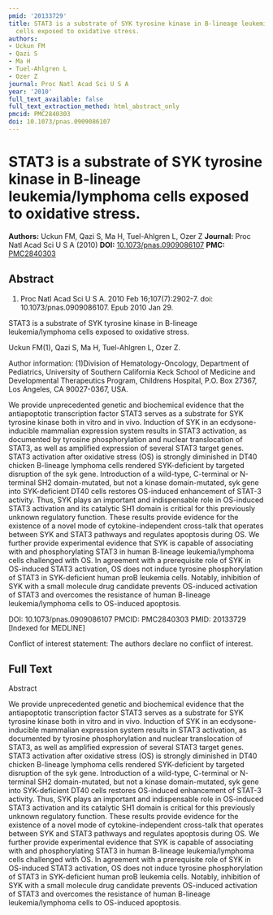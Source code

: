 ```yaml
---
pmid: '20133729'
title: STAT3 is a substrate of SYK tyrosine kinase in B-lineage leukemia/lymphoma
  cells exposed to oxidative stress.
authors:
- Uckun FM
- Qazi S
- Ma H
- Tuel-Ahlgren L
- Ozer Z
journal: Proc Natl Acad Sci U S A
year: '2010'
full_text_available: false
full_text_extraction_method: html_abstract_only
pmcid: PMC2840303
doi: 10.1073/pnas.0909086107
---
```


# STAT3 is a substrate of SYK tyrosine kinase in B-lineage leukemia/lymphoma cells exposed to oxidative stress.
**Authors:** Uckun FM, Qazi S, Ma H, Tuel-Ahlgren L, Ozer Z
**Journal:** Proc Natl Acad Sci U S A (2010)
**DOI:** [10.1073/pnas.0909086107](https://doi.org/10.1073/pnas.0909086107)
**PMC:** [PMC2840303](https://www.ncbi.nlm.nih.gov/pmc/articles/PMC2840303/)

## Abstract

1. Proc Natl Acad Sci U S A. 2010 Feb 16;107(7):2902-7. doi: 
10.1073/pnas.0909086107. Epub 2010 Jan 29.

STAT3 is a substrate of SYK tyrosine kinase in B-lineage leukemia/lymphoma cells 
exposed to oxidative stress.

Uckun FM(1), Qazi S, Ma H, Tuel-Ahlgren L, Ozer Z.

Author information:
(1)Division of Hematology-Oncology, Department of Pediatrics, University of 
Southern California Keck School of Medicine and Developmental Therapeutics 
Program, Childrens Hospital, P.O. Box 27367, Los Angeles, CA 90027-0367, USA.

We provide unprecedented genetic and biochemical evidence that the antiapoptotic 
transcription factor STAT3 serves as a substrate for SYK tyrosine kinase both in 
vitro and in vivo. Induction of SYK in an ecdysone-inducible mammalian 
expression system results in STAT3 activation, as documented by tyrosine 
phosphorylation and nuclear translocation of STAT3, as well as amplified 
expression of several STAT3 target genes. STAT3 activation after oxidative 
stress (OS) is strongly diminished in DT40 chicken B-lineage lymphoma cells 
rendered SYK-deficient by targeted disruption of the syk gene. Introduction of a 
wild-type, C-terminal or N-terminal SH2 domain-mutated, but not a kinase 
domain-mutated, syk gene into SYK-deficient DT40 cells restores OS-induced 
enhancement of STAT-3 activity. Thus, SYK plays an important and indispensable 
role in OS-induced STAT3 activation and its catalytic SH1 domain is critical for 
this previously unknown regulatory function. These results provide evidence for 
the existence of a novel mode of cytokine-independent cross-talk that operates 
between SYK and STAT3 pathways and regulates apoptosis during OS. We further 
provide experimental evidence that SYK is capable of associating with and 
phosphorylating STAT3 in human B-lineage leukemia/lymphoma cells challenged with 
OS. In agreement with a prerequisite role of SYK in OS-induced STAT3 activation, 
OS does not induce tyrosine phosphorylation of STAT3 in SYK-deficient human proB 
leukemia cells. Notably, inhibition of SYK with a small molecule drug candidate 
prevents OS-induced activation of STAT3 and overcomes the resistance of human 
B-lineage leukemia/lymphoma cells to OS-induced apoptosis.

DOI: 10.1073/pnas.0909086107
PMCID: PMC2840303
PMID: 20133729 [Indexed for MEDLINE]

Conflict of interest statement: The authors declare no conflict of interest.

## Full Text

Abstract

We provide unprecedented genetic and biochemical evidence that the antiapoptotic transcription factor STAT3 serves as a substrate for SYK tyrosine kinase both in vitro and in vivo. Induction of SYK in an ecdysone-inducible mammalian expression system results in STAT3 activation, as documented by tyrosine phosphorylation and nuclear translocation of STAT3, as well as amplified expression of several STAT3 target genes. STAT3 activation after oxidative stress (OS) is strongly diminished in DT40 chicken B-lineage lymphoma cells rendered SYK-deficient by targeted disruption of the syk gene. Introduction of a wild-type, C-terminal or N-terminal SH2 domain-mutated, but not a kinase domain-mutated, syk gene into SYK-deficient DT40 cells restores OS-induced enhancement of STAT-3 activity. Thus, SYK plays an important and indispensable role in OS-induced STAT3 activation and its catalytic SH1 domain is critical for this previously unknown regulatory function. These results provide evidence for the existence of a novel mode of cytokine-independent cross-talk that operates between SYK and STAT3 pathways and regulates apoptosis during OS. We further provide experimental evidence that SYK is capable of associating with and phosphorylating STAT3 in human B-lineage leukemia/lymphoma cells challenged with OS. In agreement with a prerequisite role of SYK in OS-induced STAT3 activation, OS does not induce tyrosine phosphorylation of STAT3 in SYK-deficient human proB leukemia cells. Notably, inhibition of SYK with a small molecule drug candidate prevents OS-induced activation of STAT3 and overcomes the resistance of human B-lineage leukemia/lymphoma cells to OS-induced apoptosis.
